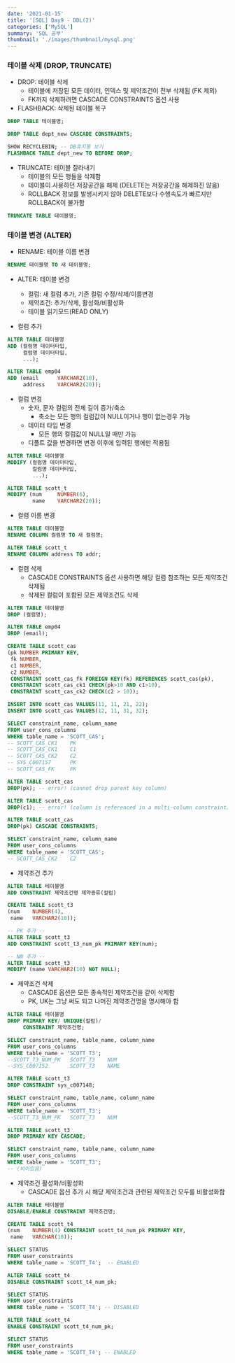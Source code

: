 ```yaml
---
date: '2021-01-15'
title: '[SQL] Day9 - DDL(2)'
categories: ['MySQL']
summary: 'SQL 공부'
thumbnail: './images/thumbnail/mysql.png'
---
```



### 테이블 삭제 (DROP, TRUNCATE)

- DROP: 테이블 삭제
	- 테이블에 저장된 모든 데이터, 인덱스 및 제약조건이 전부 삭제됨 (FK 제외)
	- FK까지 삭제하려면 CASCADE CONSTRAINTS 옵션 사용
- FLASHBACK: 삭제된 테이블 복구

```sql
DROP TABLE 테이블명;
```

```sql
DROP TABLE dept_new CASCADE CONSTRAINTS;

SHOW RECYCLEBIN; -- DB휴지통 보기
FLASHBACK TABLE dept_new TO BEFORE DROP;
```

- TRUNCATE: 테이블 잘라내기
	- 테이블의 모든 행들을 삭제함
	- 테이블이 사용하던 저장공간을 해제 (DELETE는 저장공간을 해제하진 않음)
	- ROLLBACK 정보를 발생시키지 않아 DELETE보다 수행속도가 빠르지만 ROLLBACK이 불가함

```sql
TRUNCATE TABLE 테이블명;
```


### 테이블 변경 (ALTER)

- RENAME: 테이블 이름 변경

```sql
RENAME 테이블명 TO 새 테이블명;
```

- ALTER: 테이블 변경
	- 컬럼: 새 컬럼 추가, 기존 컬럼 수정/삭제/이름변경
	- 제약조건: 추가/삭제, 활성화/비활성화
	- 테이블 읽기모드(READ ONLY)

- 컬럼 추가

```sql
ALTER TABLE 테이블명
ADD (컬럼명 데이터타입,
	 컬럼명 데이터타입,
	 ...);
```

```sql
ALTER TABLE emp04
ADD (email		VARCHAR2(10),
	 address	VARCHAR2(20));
```

- 컬럼 변경
	- 숫자, 문자 컬럼의 전체 길이 증가/축소
		- 축소는 모든 행의 컬럼값이 NULL이거나 행이 없는경우 가능
	- 데이터 타입 변경
		- 모든 행의 컬럼값이 NULL일 때만 가능
	- 디폴트 값을 변경하면 변경 이후에 입력된 행에만 적용됨

```sql
ALTER TABLE 테이블명
MODIFY (컬럼명 데이터타입,
		컬럼명 데이터타입,
		...);
```

```sql
ALTER TABLE scott_t
MODIFY (num		NUMBER(6),
        name	VARCHAR2(20));
```

- 컬렴 이름 변경

```sql
ALTER TABLE 테이블명
RENAME COLUMN 컬럼명 TO 새 컬럼명;
```

```sql
ALTER TABLE scott_t
RENAME COLUMN address TO addr;
```

- 컬렴 삭제
	- CASCADE CONSTRAINTS 옵션 사용하면 해당 컬럼 참조하는 모든 제약조건 삭제됨
	- 삭제된 컬럼이 포함된 모든 제약조건도 삭제

```sql
ALTER TABLE 테이블명
DROP (컬럼명);
```

```sql
ALTER TABLE emp04
DROP (email);
```

```sql
CREATE TABLE scott_cas
(pk NUMBER PRIMARY KEY,
 fk NUMBER,
 c1 NUMBER,
 c2 NUMBER,
 CONSTRAINT scott_cas_fk FOREIGN KEY(fk) REFERENCES scott_cas(pk),
 CONSTRAINT scott_cas_ck1 CHECK(pk>10 AND c1>10),
 CONSTRAINT scott_cas_ck2 CHECK(c2 > 10));

INSERT INTO scott_cas VALUES(11, 11, 21, 22);
INSERT INTO scott_cas VALUES(12, 11, 31, 32);

SELECT constraint_name, column_name
FROM user_cons_columns
WHERE table_name = 'SCOTT_CAS';
-- SCOTT_CAS_CK1	PK
-- SCOTT_CAS_CK1	C1
-- SCOTT_CAS_CK2	C2
-- SYS_C007157		PK
-- SCOTT_CAS_FK		FK

ALTER TABLE scott_cas
DROP(pk); -- error! (cannot drop parent key column)

ALTER TABLE scott_cas
DROP(c1); -- error! (column is referenced in a multi-column constraint)

ALTER TABLE scott_cas
DROP(pk) CASCADE CONSTRAINTS;

SELECT constraint_name, column_name
FROM user_cons_columns
WHERE table_name = 'SCOTT_CAS';
-- SCOTT_CAS_CK2	C2
```

- 제약조건 추가

```sql
ALTER TABLE 테이블명
ADD CONSTRAINT 제약조건명 제약종류(컬럼)
```

```sql
CREATE TABLE scott_t3
(num    NUMBER(4),
 name   VARCHAR2(10));

-- PK 추가 --
ALTER TABLE scott_t3
ADD CONSTRAINT scott_t3_num_pk PRIMARY KEY(num);

-- NN 추가 --
ALTER TABLE scott_t3
MODIFY (name VARCHAR2(10) NOT NULL);
```

- 제약조건 삭제
	- CASCADE 옵션은 모든 종속적인 제약조건을 같이 삭제함
	- PK, UK는 그냥 써도 되고 나머진 제약조건명을 명시해야 함

```sql
ALTER TABLE 테이블명
DROP PRIMARY KEY/ UNIQUE(컬럼)/
	 CONSTRAINT 제약조건명;
```

```sql
SELECT constraint_name, table_name, column_name
FROM user_cons_columns
WHERE table_name = 'SCOTT_T3';
--SCOTT_T3_NUM_PK	SCOTT_T3	NUM
--SYS_C007152		SCOTT_T3	NAME

ALTER TABLE scott_t3
DROP CONSTRAINT sys_c007148;

SELECT constraint_name, table_name, column_name
FROM user_cons_columns
WHERE table_name = 'SCOTT_T3';
--SCOTT_T3_NUM_PK	SCOTT_T3	NUM

ALTER TABLE scott_t3
DROP PRIMARY KEY CASCADE;

SELECT constraint_name, table_name, column_name
FROM user_cons_columns
WHERE table_name = 'SCOTT_T3';
-- (비어있음)
```

- 제약조건 활성화/비활성화
	- CASCADE 옵션 추가 시 해당 제약조건과 관련된 제약조건 모두를 비활성화함

```sql
ALTER TABLE 테이블명
DISABLE/ENABLE CONSTRAINT 제약조건명;
```

```sql
CREATE TABLE scott_t4
(num    NUMBER(4) CONSTRAINT scott_t4_num_pk PRIMARY KEY,
 name   VARCHAR(10));

SELECT STATUS
FROM user_constraints
WHERE table_name = 'SCOTT_T4';  -- ENABLED

ALTER TABLE scott_t4
DISABLE CONSTRAINT scott_t4_num_pk;

SELECT STATUS
FROM user_constraints
WHERE table_name = 'SCOTT_T4'; -- DISABLED

ALTER TABLE scott_t4
ENABLE CONSTRAINT scott_t4_num_pk;

SELECT STATUS
FROM user_constraints
WHERE table_name = 'SCOTT_T4'; -- ENABLED
```
